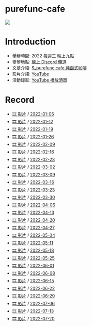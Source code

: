 # purefunc-cafe
![](https://raw.githubusercontent.com/PureFuncInc/purefunc-cafe/main/images/logo.png)

# Introduction
* 舉辦時間: 2022 每週三 晚上九點
* 舉辦地點: [線上 Discord 頻道](https://discord.gg/purfunc)
* 文章介紹: [$_purefunc cafe 純函式咖啡](https://github.com/PureFuncInc/blog-articles/blob/main/%E7%B4%94%E5%87%BD%E5%BC%8F%E5%92%96%E5%95%A1.md)
* 影片介紹: [YouTube](https://www.youtube.com/watch?v=N5GzZfXg5z0)
* 活動錄影: [YouTube 播放清單](https://youtube.com/playlist?list=PLC3hT4Z5I-O4V2g1oU-pkxp6Wr72ozhgk)

# Record
* [🎞 影片](https://www.youtube.com/watch?v=hOQOa8_srJU) / [2022-01-05](./2022-01-05/README.md) 
* [🎞 影片](https://www.youtube.com/watch?v=uWiwvoUPfeU) / [2022-01-12](./2022-01-12/README.md)
* [🎞 影片](https://www.youtube.com/watch?v=Th4dS1KFAt0) / [2022-01-19](./2022-01-19/README.md)
* [🎞 影片](https://www.youtube.com/watch?v=EuZcgq_J_Wo) / [2022-01-26](./2022-01-26/README.md)
* [🎞 影片]() / [2022-02-09](./2022-02-09/README.md)
* [🎞 影片](https://www.youtube.com/watch?v=VP_ruW2EEU4) / [2022-02-16](./2022-02-16/README.md)
* [🎞 影片](https://www.youtube.com/watch?v=-Mtf-23I018) / [2022-02-23](./2022-02-23/README.md)
* [🎞 影片](https://www.youtube.com/watch?v=iOR78NTojTc) / [2022-03-02](./2022-03-02/README.md)
* [🎞 影片](https://www.youtube.com/watch?v=7SYP-qQPgKs) / [2022-03-09](./2022-03-09/README.md)
* [🎞 影片](https://www.youtube.com/watch?v=lNTub8wAsIE) / [2022-03-16](./2022-03-16/README.md)
* [🎞 影片](https://www.youtube.com/watch?v=SZTGP7nI1ws) / [2022-03-23](./2022-03-23/README.md)
* [🎞 影片](https://www.youtube.com/watch?v=VZqYA3NLeUk) / [2022-03-30](./2022-03-30/README.md)
* [🎞 影片](https://www.youtube.com/watch?v=_epcQDGMudo) / [2022-04-06](./2022-04-06/README.md)
* [🎞 影片](https://www.youtube.com/watch?v=Np4XktL3uSE) / [2022-04-13](./2022-04-13/README.md)
* [🎞 影片](https://www.youtube.com/watch?v=bdruVwf7p7U) / [2022-04-20](./2022-04-20/README.md)
* [🎞 影片](https://www.youtube.com/watch?v=VwKRmf3cBac) / [2022-04-27](./2022-04-27/README.md)
* [🎞 影片](https://www.youtube.com/watch?v=jUy6YHAf5Ak) / [2022-05-04](./2022-05-04/README.md)
* [🎞 影片](https://www.youtube.com/watch?v=KM24s2vq-NU) / [2022-05-11](./2022-05-11/README.md)
* [🎞 影片](https://www.youtube.com/watch?v=F4IdFNnbOnA) / [2022-05-18](./2022-05-18/README.md)
* [🎞 影片](https://www.youtube.com/watch?v=Hym8NSp0WNk) / [2022-05-25](./2022-05-25/README.md)
* [🎞 影片](https://www.youtube.com/watch?v=9VWDpTiqqpo) / [2022-06-01](./2022-06-01/README.md)
* [🎞 影片](https://www.youtube.com/watch?v=oGbtMV9P88g) / [2022-06-08](./2022-06-08/README.md)
* [🎞 影片](https://www.youtube.com/watch?v=K32McgU0RTk) / [2022-06-15](./2022-06-15/README.md)
* [🎞 影片](https://www.youtube.com/watch?v=74G3Lz7ELrQ) / [2022-06-22](./2022-06-22/README.md)
* [🎞 影片](https://www.youtube.com/watch?v=GB2A0L5Jb9c) / [2022-06-29](./2022-06-29/README.md)
* [🎞 影片](https://www.youtube.com/watch?v=_6AH12Bmgkk) / [2022-07-06](./2022-07-06/README.md)
* [🎞 影片](https://www.youtube.com/watch?v=SDE14DkLMAg) / [2022-07-13](./2022-07-13/README.md)
* [🎞 影片](https://www.youtube.com/watch?v=LECrkVc1YrA) / [2022-07-20](./2022-07-20/README.md)

